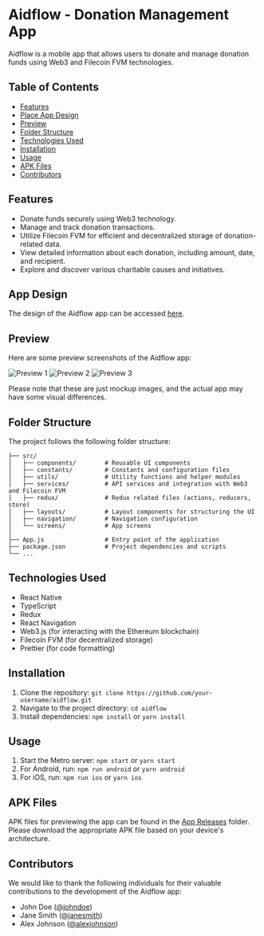 # Aidflow - Donation Management App

Aidflow is a mobile app that allows users to donate and manage donation funds using Web3 and Filecoin FVM technologies.

## Table of Contents

- [Features](#features)
- [Place App Design](#place-app-design)
- [Preview](#preview)
- [Folder Structure](#folder-structure)
- [Technologies Used](#technologies-used)
- [Installation](#installation)
- [Usage](#usage)
- [APK Files](#apk-files)
- [Contributors](#contributors)

## Features

- Donate funds securely using Web3 technology.
- Manage and track donation transactions.
- Utilize Filecoin FVM for efficient and decentralized storage of donation-related data.
- View detailed information about each donation, including amount, date, and recipient.
- Explore and discover various charitable causes and initiatives.

## App Design

The design of the Aidflow app can be accessed [here](https://www.figma.com/file/your-figma-file-link).

## Preview

Here are some preview screenshots of the Aidflow app:

![Preview 1](/path/to/preview-image-1.png)
![Preview 2](/path/to/preview-image-2.png)
![Preview 3](/path/to/preview-image-3.png)

Please note that these are just mockup images, and the actual app may have some visual differences.

## Folder Structure

The project follows the following folder structure:

```
├── src/
│   ├── components/        # Reusable UI components
│   ├── constants/         # Constants and configuration files
│   ├── utils/             # Utility functions and helper modules
│   ├── services/          # API services and integration with Web3 and Filecoin FVM
│   ├── redux/             # Redux related files (actions, reducers, store)
│   ├── layouts/           # Layout components for structuring the UI
│   ├── navigation/        # Navigation configuration
│   └── screens/           # App screens
│
├── App.js                 # Entry point of the application
├── package.json           # Project dependencies and scripts
└── ...

```

## Technologies Used

- React Native
- TypeScript
- Redux
- React Navigation
- Web3.js (for interacting with the Ethereum blockchain)
- Filecoin FVM (for decentralized storage)
- Prettier (for code formatting)

## Installation

1. Clone the repository: `git clone https://github.com/your-username/aidflow.git`
2. Navigate to the project directory: `cd aidflow`
3. Install dependencies: `npm install` or `yarn install`

## Usage

1. Start the Metro server: `npm start` or `yarn start`
2. For Android, run: `npm run android` or `yarn android`
3. For iOS, run: `npm run ios` or `yarn ios`

## APK Files

APK files for previewing the app can be found in the [App Releases](releases/) folder. Please download the appropriate APK file based on your device's architecture.

## Contributors

We would like to thank the following individuals for their valuable contributions to the development of the Aidflow app:

- John Doe ([@johndoe](https://github.com/johndoe))
- Jane Smith ([@janesmith](https://github.com/janesmith))
- Alex Johnson ([@alexjohnson](https://github.com/alexjohnson))
